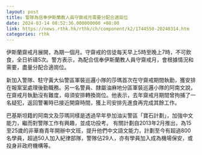 ```yaml
---
layout: post
title: 警隊為信奉伊斯蘭教人員守齋戒月需要分配合適崗位
date: 2024-03-14 08:52:36.000000000 +08:00
link: https://news.rthk.hk/rthk/ch/component/k2/1744550-20240314.htm
categories: rthk
---
```


伊斯蘭齋戒月展開，為期一個月。守齋戒的信徒每天早上5時至晚上7時，不可飲食，全日祈禱5次。警方表示，為配合信奉伊斯蘭教人員守齋戒月，會根據情況和需要，盡量分配合適崗位。

新加入警隊、駐守黃大仙警區軍裝巡邏小隊的莎瑪首次在守齋戒期間執勤，獲安排在報案室處理後勤職務。另一名警員、隸屬油麻地分區軍裝巡邏小隊的阿南文說，在齋戒月執勤沒有難度，毋須安排轉換崗位。他表示，去年齋戒月期間曾拘捕了一名疑犯，返回警署時已接近開齋時間，獲上司安排先進食再完成其餘工作。

巴基斯坦籍的阿南文及莎瑪同樣是透過早年參加油尖警區「寶石計劃」，加強中文能力，繼而對警隊工作有興趣，並成功投考。 有關計劃自2013年2月推出，為15至25歲的非華裔青年開辦中文班，提升他們中文語文能力，計劃至今有超過800名學員，超過50人加入紀律部隊，警隊佔29人，亦有學員加入成為機場保安，或投身非政府機構等。
